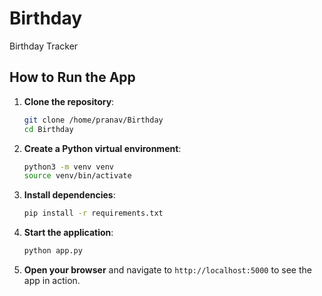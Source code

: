 # Birthday
Birthday Tracker
## How to Run the App

1. **Clone the repository**:
    ```bash
    git clone /home/pranav/Birthday
    cd Birthday
    ```

2. **Create a Python virtual environment**:
    ```bash
    python3 -m venv venv
    source venv/bin/activate
    ```

3. **Install dependencies**:
    ```bash
    pip install -r requirements.txt
    ```

4. **Start the application**:
    ```bash
    python app.py
    ```

5. **Open your browser** and navigate to `http://localhost:5000` to see the app in action.

